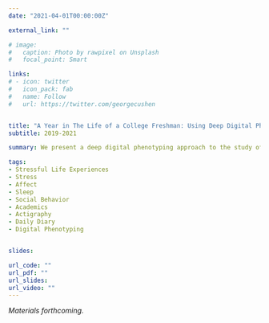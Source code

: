 ```yaml
---
date: "2021-04-01T00:00:00Z"

external_link: ""

# image:
#   caption: Photo by rawpixel on Unsplash
#   focal_point: Smart

links:
# - icon: twitter
#   icon_pack: fab
#   name: Follow
#   url: https://twitter.com/georgecushen


title: "A Year in The Life of a College Freshman: Using Deep Digital Phenotyping to Characterize Fluctuations in Affect, Sleep, Academics and Social Behavior"
subtitle: 2019-2021

summary: We present a deep digital phenotyping approach to the study of affect and behavior, leveraging the use of wearables and smartphones to study adolescents for a full year as they transition to college life. 

tags:
- Stressful Life Experiences
- Stress
- Affect
- Sleep
- Social Behavior
- Academics
- Actigraphy
- Daily Diary
- Digital Phenotyping


slides: 

url_code: ""
url_pdf: ""
url_slides: 
url_video: ""
---
```


*Materials forthcoming.*